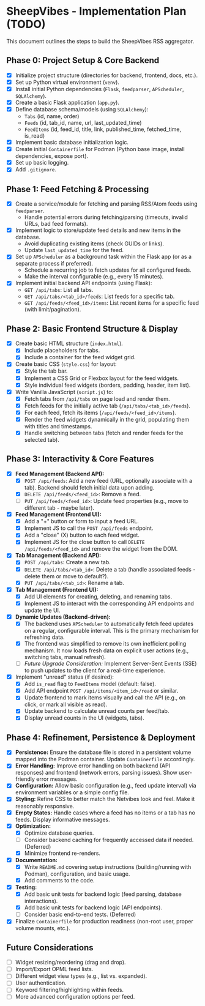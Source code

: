 # SheepVibes - Implementation Plan (TODO)

This document outlines the steps to build the SheepVibes RSS aggregator.

## Phase 0: Project Setup & Core Backend

*   [x] Initialize project structure (directories for backend, frontend, docs, etc.).
*   [x] Set up Python virtual environment (`venv`).
*   [x] Install initial Python dependencies (`Flask`, `feedparser`, `APScheduler`, `SQLAlchemy`).
*   [x] Create a basic Flask application (`app.py`).
*   [x] Define database schema/models (using `SQLAlchemy`):
    *   `Tabs` (id, name, order)
    *   `Feeds` (id, tab_id, name, url, last_updated_time)
    *   `FeedItems` (id, feed_id, title, link, published_time, fetched_time, is_read)
*   [x] Implement basic database initialization logic.
*   [x] Create initial `Containerfile` for Podman (Python base image, install dependencies, expose port).
*   [x] Set up basic logging.
*   [x] Add `.gitignore`.

## Phase 1: Feed Fetching & Processing

*   [x] Create a service/module for fetching and parsing RSS/Atom feeds using `feedparser`.
    *   Handle potential errors during fetching/parsing (timeouts, invalid URLs, bad feed formats).
*   [x] Implement logic to store/update feed details and new items in the database.
    *   Avoid duplicating existing items (check GUIDs or links).
    *   Update `last_updated_time` for the feed.
*   [x] Set up `APScheduler` as a background task within the Flask app (or as a separate process if preferred).
    *   Schedule a recurring job to fetch updates for all configured feeds.
    *   Make the interval configurable (e.g., every 15 minutes).
*   [x] Implement initial backend API endpoints (using Flask):
    *   `GET /api/tabs`: List all tabs.
    *   `GET /api/tabs/<tab_id>/feeds`: List feeds for a specific tab.
    *   `GET /api/feeds/<feed_id>/items`: List recent items for a specific feed (with limit/pagination).

## Phase 2: Basic Frontend Structure & Display

*   [x] Create basic HTML structure (`index.html`).
    *   [x] Include placeholders for tabs.
    *   [x] Include a container for the feed widget grid.
*   [x] Create basic CSS (`style.css`) for layout:
    *   [x] Style the tab bar.
    *   [x] Implement a CSS Grid or Flexbox layout for the feed widgets.
    *   [x] Style individual feed widgets (borders, padding, header, item list).
*   [x] Write Vanilla JavaScript (`script.js`) to:
    *   [x] Fetch tabs from `/api/tabs` on page load and render them.
    *   [x] Fetch feeds for the initially active tab (`/api/tabs/<tab_id>/feeds`).
    *   [x] For each feed, fetch its items (`/api/feeds/<feed_id>/items`).
    *   [x] Render the feed widgets dynamically in the grid, populating them with titles and timestamps.
    *   [x] Handle switching between tabs (fetch and render feeds for the selected tab).

## Phase 3: Interactivity & Core Features

*   [x] **Feed Management (Backend API):**
    *   [x] `POST /api/feeds`: Add a new feed (URL, optionally associate with a tab). Backend should fetch initial data upon adding.
    *   [x] `DELETE /api/feeds/<feed_id>`: Remove a feed.
    *   [ ] `PUT /api/feeds/<feed_id>`: Update feed properties (e.g., move to different tab - maybe later).
*   [x] **Feed Management (Frontend UI):**
    *   [x] Add a "+" button or form to input a feed URL.
    *   [x] Implement JS to call the `POST /api/feeds` endpoint.
    *   [x] Add a "close" (X) button to each feed widget.
    *   [x] Implement JS for the close button to call `DELETE /api/feeds/<feed_id>` and remove the widget from the DOM.
*   [x] **Tab Management (Backend API):**
    *   [x] `POST /api/tabs`: Create a new tab.
    *   [x] `DELETE /api/tabs/<tab_id>`: Delete a tab (handle associated feeds - delete them or move to default?).
    *   [x] `PUT /api/tabs/<tab_id>`: Rename a tab.
*   [x] **Tab Management (Frontend UI):**
    *   [x] Add UI elements for creating, deleting, and renaming tabs.
    *   [x] Implement JS to interact with the corresponding API endpoints and update the UI.
*   [x] **Dynamic Updates (Backend-driven):**
    *   [x] The backend uses `APScheduler` to automatically fetch feed updates on a regular, configurable interval. This is the primary mechanism for refreshing data.
    *   [x] The frontend was simplified to remove its own inefficient polling mechanism. It now loads fresh data on explicit user actions (e.g., switching tabs, manual refresh).
    *   [ ] *Future Upgrade Consideration:* Implement Server-Sent Events (SSE) to push updates to the client for a real-time experience.
*   [x] Implement "unread" status (if desired):
    *   [x] Add `is_read` flag to `FeedItems` model (default: false).
    *   [x] Add API endpoint `POST /api/items/<item_id>/read` or similar.
    *   [x] Update frontend to mark items visually and call the API (e.g., on click, or mark all visible as read).
    *   [x] Update backend to calculate unread counts per feed/tab.
    *   [x] Display unread counts in the UI (widgets, tabs).

## Phase 4: Refinement, Persistence & Deployment

*   [x] **Persistence:** Ensure the database file is stored in a persistent volume mapped into the Podman container. Update `Containerfile` accordingly.
*   [x] **Error Handling:** Improve error handling on both backend (API responses) and frontend (network errors, parsing issues). Show user-friendly error messages.
*   [x] **Configuration:** Allow basic configuration (e.g., feed update interval) via environment variables or a simple config file.
*   [x] **Styling:** Refine CSS to better match the Netvibes look and feel. Make it reasonably responsive.
*   [x] **Empty States:** Handle cases where a feed has no items or a tab has no feeds. Display informative messages.
*   [x] **Optimization:**
    *   [x] Optimize database queries.
    *   [ ] Consider backend caching for frequently accessed data if needed. (Deferred)
    *   [x] Minimize frontend re-renders.
*   [x] **Documentation:**
    *   [x] Write `README.md` covering setup instructions (building/running with Podman), configuration, and basic usage.
    *   [x] Add comments to the code.
*   [x] **Testing:**
    *   [x] Add basic unit tests for backend logic (feed parsing, database interactions).
    *   [x] Add basic unit tests for backend logic (API endpoints).
    *   [ ] Consider basic end-to-end tests. (Deferred)
*   [x] Finalize `Containerfile` for production readiness (non-root user, proper volume mounts, etc.).

## Future Considerations

*   [ ] Widget resizing/reordering (drag and drop).
*   [ ] Import/Export OPML feed lists.
*   [ ] Different widget view types (e.g., list vs. expanded).
*   [ ] User authentication.
*   [ ] Keyword filtering/highlighting within feeds.
*   [ ] More advanced configuration options per feed.

